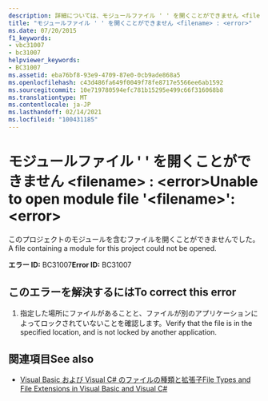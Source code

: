 ```yaml
---
description: 詳細については、モジュールファイル ' ' を開くことができません <filename> 。 <error>
title: "モジュールファイル ' ' を開くことができません <filename> : <error>"
ms.date: 07/20/2015
f1_keywords:
- vbc31007
- bc31007
helpviewer_keywords:
- BC31007
ms.assetid: eba76bf8-93e9-4709-87e0-0cb9ade868a5
ms.openlocfilehash: c43d486fa649f0049f78fe8717e5566ee6ab1592
ms.sourcegitcommit: 10e719780594efc781b15295e499c66f316068b8
ms.translationtype: MT
ms.contentlocale: ja-JP
ms.lasthandoff: 02/14/2021
ms.locfileid: "100431185"
---
```

# <a name="unable-to-open-module-file-filename-error"></a><span data-ttu-id="14f9b-103">モジュールファイル ' ' を開くことができません \<filename> : \<error></span><span class="sxs-lookup"><span data-stu-id="14f9b-103">Unable to open module file '\<filename>': \<error></span></span>

<span data-ttu-id="14f9b-104">このプロジェクトのモジュールを含むファイルを開くことができませんでした。</span><span class="sxs-lookup"><span data-stu-id="14f9b-104">A file containing a module for this project could not be opened.</span></span>  
  
 <span data-ttu-id="14f9b-105">**エラー ID:** BC31007</span><span class="sxs-lookup"><span data-stu-id="14f9b-105">**Error ID:** BC31007</span></span>  
  
## <a name="to-correct-this-error"></a><span data-ttu-id="14f9b-106">このエラーを解決するには</span><span class="sxs-lookup"><span data-stu-id="14f9b-106">To correct this error</span></span>  
  
1. <span data-ttu-id="14f9b-107">指定した場所にファイルがあることと、ファイルが別のアプリケーションによってロックされていないことを確認します。</span><span class="sxs-lookup"><span data-stu-id="14f9b-107">Verify that the file is in the specified location, and is not locked by another application.</span></span>  
  
## <a name="see-also"></a><span data-ttu-id="14f9b-108">関連項目</span><span class="sxs-lookup"><span data-stu-id="14f9b-108">See also</span></span>

- <span data-ttu-id="14f9b-109">[Visual Basic および Visual C# のファイルの種類と拡張子](/previous-versions/visualstudio/visual-studio-2010/8k0zafxb(v=vs.100))</span><span class="sxs-lookup"><span data-stu-id="14f9b-109">[File Types and File Extensions in Visual Basic and Visual C#](/previous-versions/visualstudio/visual-studio-2010/8k0zafxb(v=vs.100))</span></span>
